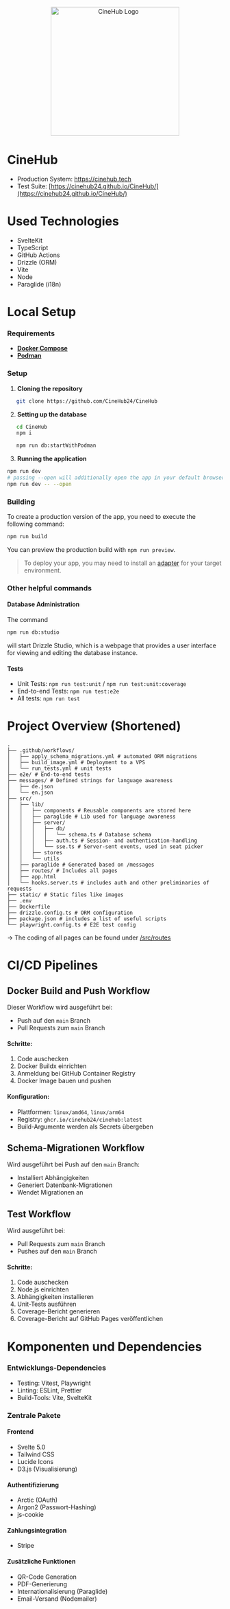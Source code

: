 <p align="center">
  <img src="https://cinehub.tech/favicon_white_bg.png" alt="CineHub Logo" width="300" height="auto">
</p>

# CineHub
- Production System: https://cinehub.tech
- Test Suite: [https://cinehub24.github.io/CineHub/](https://cinehub24.github.io/CineHub/)

# Used Technologies
- SvelteKit
- TypeScript
- GitHub Actions
- Drizzle (ORM)
- Vite
- Node
- Paraglide (i18n)

# Local Setup

### Requirements

- [**Docker Compose**](https://formulae.brew.sh/formula/docker-compose)
- [**Podman**](https://podman.io/)

### Setup

1. **Cloning the repository**

```bash
   git clone https://github.com/CineHub24/CineHub
```
2. **Setting up the database**
```bash
   cd CineHub
   npm i

   npm run db:startWithPodman
```

3. **Running the application**
```bash
npm run dev
# passing --open will additionally open the app in your default browser
npm run dev -- --open
```

### Building

To create a production version of the app, you need to execute the following command:

```bash
npm run build
```

You can preview the production build with `npm run preview`.

> To deploy your app, you may need to install an [adapter](https://svelte.dev/docs/kit/adapters) for your target environment.

### Other helpful commands
#### Database Administration
The command
```bash
npm run db:studio
```
will start Drizzle Studio, which is a webpage that provides a user interface for  viewing and editing the database instance.

#### Tests
- Unit Tests: `npm run test:unit` / `npm run test:unit:coverage`
- End-to-end Tests: `npm run test:e2e`
- All tests: `npm run test`

# Project Overview (Shortened)

```
.
├── .github/workflows/
│   ├── apply_schema_migrations.yml # automated ORM migrations
│   ├── build_image.yml # Deployment to a VPS
│   └── run_tests.yml # unit tests
├── e2e/ # End-to-end tests
├── messages/ # Defined strings for language awareness
│   ├── de.json
│   └── en.json
├── src/
│   ├── lib/
│   │   ├── components # Reusable components are stored here
│   │   ├── paraglide # Lib used for language awareness
│   │   ├── server/
│   │   │   ├── db/
│   │   │   │   └── schema.ts # Database schema
│   │   │   ├── auth.ts # Session- and authentication-handling
│   │   │   └── sse.ts # Server-sent events, used in seat picker
│   │   ├── stores
│   │   └── utils
│   ├── paraglide # Generated based on /messages
│   ├── routes/ # Includes all pages
│   ├── app.html
│   └── hooks.server.ts # includes auth and other preliminaries of requests
├── static/ # Static files like images
├── .env
├── Dockerfile
├── drizzle.config.ts # ORM configuration
├── package.json # includes a list of useful scripts
└── playwright.config.ts # E2E test config
```

-> The coding of all pages can be found under [/src/routes](https://github.com/CineHub24/CineHub/tree/main/src/routes)

# CI/CD Pipelines

## Docker Build and Push Workflow

Dieser Workflow wird ausgeführt bei:
- Push auf den `main` Branch
- Pull Requests zum `main` Branch

#### Schritte:
1. Code auschecken
2. Docker Buildx einrichten
3. Anmeldung bei GitHub Container Registry
4. Docker Image bauen und pushen

#### Konfiguration:
- Plattformen: `linux/amd64`, `linux/arm64`
- Registry: `ghcr.io/cinehub24/cinehub:latest`
- Build-Argumente werden als Secrets übergeben

## Schema-Migrationen Workflow

Wird ausgeführt bei Push auf den `main` Branch:
- Installiert Abhängigkeiten
- Generiert Datenbank-Migrationen
- Wendet Migrationen an

## Test Workflow

Wird ausgeführt bei:
- Pull Requests zum `main` Branch
- Pushes auf den `main` Branch

#### Schritte:
1. Code auschecken
2. Node.js einrichten
3. Abhängigkeiten installieren
4. Unit-Tests ausführen
5. Coverage-Bericht generieren
6. Coverage-Bericht auf GitHub Pages veröffentlichen



# Komponenten und Dependencies

### Entwicklungs-Dependencies
- Testing: Vitest, Playwright
- Linting: ESLint, Prettier
- Build-Tools: Vite, SvelteKit

### Zentrale Pakete

#### Frontend
- Svelte 5.0
- Tailwind CSS
- Lucide Icons
- D3.js (Visualisierung)

#### Authentifizierung
- Arctic (OAuth)
- Argon2 (Passwort-Hashing)
- js-cookie

#### Zahlungsintegration
- Stripe

#### Zusätzliche Funktionen
- QR-Code Generation
- PDF-Generierung
- Internationalisierung (Paraglide)
- Email-Versand (Nodemailer)

